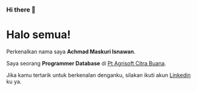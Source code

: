 ### Hi there 👋

<!--
**maskuri/maskuri** is a ✨ _special_ ✨ repository because its `README.md` (this file) appears on your GitHub profile.

Here are some ideas to get you started:

- 🔭 I’m currently working on ...
- 🌱 I’m currently learning ...
- 👯 I’m looking to collaborate on ...
- 🤔 I’m looking for help with ...
- 💬 Ask me about ...
- 📫 How to reach me: ...
- 😄 Pronouns: ...
- ⚡ Fun fact: ...
-->

# Halo semua! 

Perkenalkan nama saya **Achmad Maskuri Isnawan**.

Saya seorang **Programmer Database** di [Pt Agrisoft Citra Buana]().

Jika kamu tertarik untuk berkenalan denganku, silakan ikuti akun [Linkedin](https://www.linkedin.com/in/achmad-maskuri-isnawan-116708168/) ku ya.
